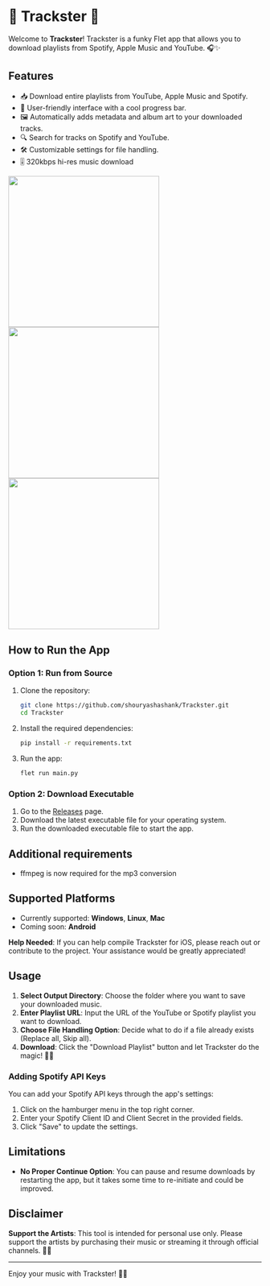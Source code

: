 # 🎵 Trackster 🎵

Welcome to **Trackster**! Trackster is a funky Flet app that allows you to download playlists from Spotify, Apple Music and YouTube. 🎧✨

## Features
- 📥 Download entire playlists from YouTube, Apple Music and Spotify.
- 🎨 User-friendly interface with a cool progress bar.
- 🖼️ Automatically adds metadata and album art to your downloaded tracks.
- 🔍 Search for tracks on Spotify and YouTube.
- 🛠️ Customizable settings for file handling.
- 🎚️ 320kbps hi-res music download

<img src="https://github.com/user-attachments/assets/7e98cdb5-61f2-48bb-a2cb-b6d45ffee827" width="300"> <img src="https://github.com/user-attachments/assets/084acca0-9ef8-4e8e-81f0-cc84d9effeab" width="300"> <img src="https://github.com/user-attachments/assets/c351fc7a-5c31-4555-86c6-ea6018bad9d5" width="300"> 

## How to Run the App

### Option 1: Run from Source
1. Clone the repository:
    ```sh
    git clone https://github.com/shouryashashank/Trackster.git
    cd Trackster
    ```

2. Install the required dependencies:
    ```sh
    pip install -r requirements.txt
    ```

3. Run the app:
    ```sh
    flet run main.py
    ```

### Option 2: Download Executable
1. Go to the [Releases](https://github.com/shouryashashank/Trackster/releases) page.
2. Download the latest executable file for your operating system.
3. Run the downloaded executable file to start the app.

## Additional requirements
* ffmpeg is now required for the mp3 conversion
   
## Supported Platforms
- Currently supported: **Windows**, **Linux**, **Mac**
- Coming soon: **Android**

**Help Needed**: If you can help compile Trackster for iOS, please reach out or contribute to the project. Your assistance would be greatly appreciated!

## Usage
1. **Select Output Directory**: Choose the folder where you want to save your downloaded music.
2. **Enter Playlist URL**: Input the URL of the YouTube or Spotify playlist you want to download.
3. **Choose File Handling Option**: Decide what to do if a file already exists (Replace all, Skip all).
4. **Download**: Click the "Download Playlist" button and let Trackster do the magic! 🎩✨
   
### Adding Spotify API Keys
You can add your Spotify API keys through the app's settings:
1. Click on the hamburger menu in the top right corner.
2. Enter your Spotify Client ID and Client Secret in the provided fields.
3. Click "Save" to update the settings.
   
## Limitations
- **No Proper Continue Option**: You can pause and resume downloads by restarting the app, but it takes some time to re-initiate and could be improved.

## Disclaimer
**Support the Artists**: This tool is intended for personal use only. Please support the artists by purchasing their music or streaming it through official channels. 💖🎶

---

Enjoy your music with Trackster! 🎉🎵
